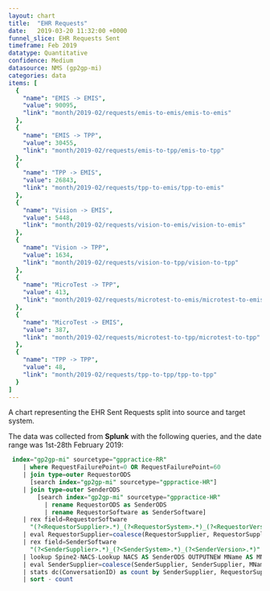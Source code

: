 ```yaml
---
layout: chart
title:  "EHR Requests"
date:   2019-03-20 11:32:00 +0000
funnel_slice: EHR Requests Sent
timeframe: Feb 2019
datatype: Quantitative
confidence: Medium
datasource: NMS (gp2gp-mi)
categories: data
items: [
  {
    "name": "EMIS -> EMIS",
    "value": 90095,
    "link": "month/2019-02/requests/emis-to-emis/emis-to-emis"
  },
  {
    "name": "EMIS -> TPP",
    "value": 30455,
    "link": "month/2019-02/requests/emis-to-tpp/emis-to-tpp"
  },
  {
    "name": "TPP -> EMIS",
    "value": 26843,
    "link": "month/2019-02/requests/tpp-to-emis/tpp-to-emis"
  },
  {
    "name": "Vision -> EMIS",
    "value": 5448,
    "link": "month/2019-02/requests/vision-to-emis/vision-to-emis"
  },
  {
    "name": "Vision -> TPP",
    "value": 1634,
    "link": "month/2019-02/requests/vision-to-tpp/vision-to-tpp"
  },
  {
    "name": "MicroTest -> TPP",
    "value": 413,
    "link": "month/2019-02/requests/microtest-to-emis/microtest-to-emis"
  },
  {
    "name": "MicroTest -> EMIS",
    "value": 387,
    "link": "month/2019-02/requests/microtest-to-tpp/microtest-to-tpp"
  },
  {
    "name": "TPP -> TPP",
    "value": 48,
    "link": "month/2019-02/requests/tpp-to-tpp/tpp-to-tpp"
  }
]
---
```

A chart representing the EHR Sent Requests split into source and target system.

The data was collected from **Splunk** with the following queries, and the date range was 1st-28th February 2019:

```sql
 index="gp2gp-mi" sourcetype="gppractice-RR"
    | where RequestFailurePoint=0 OR RequestFailurePoint=60 
    | join type=outer RequestorODS 
      [search index="gp2gp-mi" sourcetype="gppractice-HR"] 
    | join type=outer SenderODS 
        [search index="gp2gp-mi" sourcetype="gppractice-HR" 
          | rename RequestorODS as SenderODS 
          | rename RequestorSoftware as SenderSoftware]
    | rex field=RequestorSoftware 
      "(?<RequestorSupplier>.*)_(?<RequestorSystem>.*)_(?<RequestorVersion>.*)"
    | eval RequestorSupplier=coalesce(RequestorSupplier, RequestorSupplier, "unknown")
    | rex field=SenderSoftware 
      "(?<SenderSupplier>.*)_(?<SenderSystem>.*)_(?<SenderVersion>.*)"
    | lookup Spine2-NACS-Lookup NACS AS SenderODS OUTPUTNEW MName AS MName
    | eval SenderSupplier=coalesce(SenderSupplier, SenderSupplier, MName, MName, "unknown")
    | stats dc(ConversationID) as count by SenderSupplier, RequestorSupplier
    | sort - count
```
